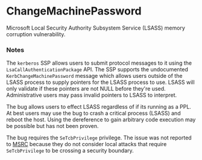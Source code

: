 # ChangeMachinePassword

Microsoft Local Security Authority Subsystem Service (LSASS) memory corruption vulnerability.

### Notes

The `kerberos` SSP allows users to submit protocol messages to it using the `LsaCallAuthenticationPackage` API.
The SSP supports the undocumented `KerbChangeMachinePassword` message which allows users outside of the LSASS process to supply pointers for the LSASS process to use.
LSASS will only validate if these pointers are not NULL before they're used.
Administrative users may pass invalid pointers to LSASS to interpret.

The bug allows users to effect LSASS regardless of if its running as a PPL.
At best users may use the bug to crash a critical process (LSASS) and reboot the host.
Using the dereference to gain arbitrary code execution may be possible but has not been proven.

The bug requires the `SeTcbPrivilege` privilege.
The issue was not reported to [MSRC](https://www.microsoft.com/en-us/msrc) because they do not consider local attacks that require `SeTcbPrivilege` to be crossing a security boundary.
